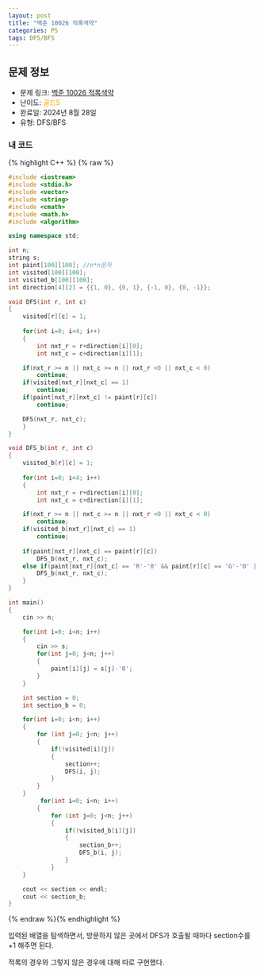 ```yaml
---
layout: post
title: "백준 10026 적록색약"
categories: PS
tags: DFS/BFS
---
```


## 문제 정보
- 문제 링크: [백준 10026 적록색약](https://www.acmicpc.net/problem/10026)
- 난이도: <span style="color:#FFA500">골드5</span>
- 완료일: 2024년 8월 28일
- 유형: DFS/BFS

### 내 코드
{% highlight C++ %} {% raw %}
````cpp
#include <iostream>
#include <stdio.h>
#include <vector>
#include <string>
#include <cmath>
#include <math.h>
#include <algorithm>

using namespace std;

int n;
string s;
int paint[100][100]; //n*n문자
int visited[100][100];
int visited_b[100][100];
int direction[4][2] = {{1, 0}, {0, 1}, {-1, 0}, {0, -1}};

void DFS(int r, int c)
{
    visited[r][c] = 1;
 
    for(int i=0; i<4; i++)
    {
        int nxt_r = r+direction[i][0];
        int nxt_c = c+direction[i][1];

    if(nxt_r >= n || nxt_c >= n || nxt_r <0 || nxt_c < 0)
        continue;
    if(visited[nxt_r][nxt_c] == 1)
        continue;
    if(paint[nxt_r][nxt_c] != paint[r][c])
        continue;

    DFS(nxt_r, nxt_c);
    }
}

void DFS_b(int r, int c)
{
    visited_b[r][c] = 1;
 
    for(int i=0; i<4; i++)
    {
        int nxt_r = r+direction[i][0];
        int nxt_c = c+direction[i][1];

    if(nxt_r >= n || nxt_c >= n || nxt_r <0 || nxt_c < 0)
        continue;
    if(visited_b[nxt_r][nxt_c] == 1)
        continue;
    
    if(paint[nxt_r][nxt_c] == paint[r][c])
        DFS_b(nxt_r, nxt_c);
    else if(paint[nxt_r][nxt_c] == 'R'-'0' && paint[r][c] == 'G'-'0' || paint[nxt_r][nxt_c] == 'G'-'0' && paint[r][c] =='R'-'0')
        DFS_b(nxt_r, nxt_c);
    }
}

int main()
{    
	cin >> n;

	for(int i=0; i<n; i++)
	{
	 	cin >> s;
		for(int j=0; j<n; j++)
		{
			paint[i][j] = s[j]-'0';
		}
	}

	int section = 0;
	int section_b = 0;

	for(int i=0; i<n; i++)
	{
	 	for (int j=0; j<n; j++)
		{
	 		if(!visited[i][j])
			{
	 			section++;
				DFS(i, j);
	 		}
	 	}
	}
		 for(int i=0; i<n; i++)
	 	{
	 		for (int j=0; j<n; j++)
	 		{
	 			if(!visited_b[i][j])
	 			{
	 				section_b++;
	 				DFS_b(i, j);
	 			}
			}
	}

	cout << section << endl;
	cout << section_b;
}  
````
{% endraw %}{% endhighlight %}

입력된 배열을 탐색하면서, 방문하지 않은 곳에서 DFS가 호출될 때마다 section수를 +1 해주면 된다.

적록의 경우와 그렇지 않은 경우에 대해 따로 구현했다.
